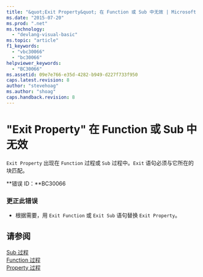 ```yaml
---
title: "&quot;Exit Property&quot; 在 Function 或 Sub 中无效 | Microsoft Docs"
ms.date: "2015-07-20"
ms.prod: ".net"
ms.technology: 
  - "devlang-visual-basic"
ms.topic: "article"
f1_keywords: 
  - "vbc30066"
  - "bc30066"
helpviewer_keywords: 
  - "BC30066"
ms.assetid: 09e7e766-e35d-4282-b949-d227f733f950
caps.latest.revision: 8
author: "stevehoag"
ms.author: "shoag"
caps.handback.revision: 8
---
```

# &quot;Exit Property&quot; 在 Function 或 Sub 中无效
`Exit Property` 出现在 `Function` 过程或 `Sub` 过程中。`Exit` 语句必须与它所在的块匹配。  
  
 **错误 ID：**BC30066  
  
### 更正此错误  
  
-   根据需要，用 `Exit Function` 或 `Exit Sub` 语句替换 `Exit Property`。  
  
## 请参阅  
 [Sub 过程](../../visual-basic/programming-guide/language-features/procedures/sub-procedures.md)   
 [Function 过程](../../visual-basic/programming-guide/language-features/procedures/function-procedures.md)   
 [Property 过程](../../visual-basic/programming-guide/language-features/procedures/property-procedures.md)